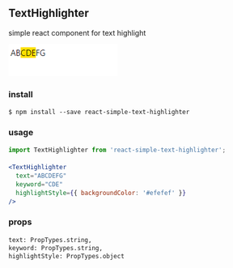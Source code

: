 ## TextHighlighter

simple react component for text highlight

![example](/img/Texthighlighter.example.PNG)

### install
```
$ npm install --save react-simple-text-highlighter
```

### usage
```jsx
import TextHighlighter from 'react-simple-text-highlighter';

<TextHighlighter 
  text="ABCDEFG"
  keyword="CDE"
  highlightStyle={{ backgroundColor: '#efefef' }}
/>

```

### props
```
text: PropTypes.string,
keyword: PropTypes.string,
highlightStyle: PropTypes.object
```